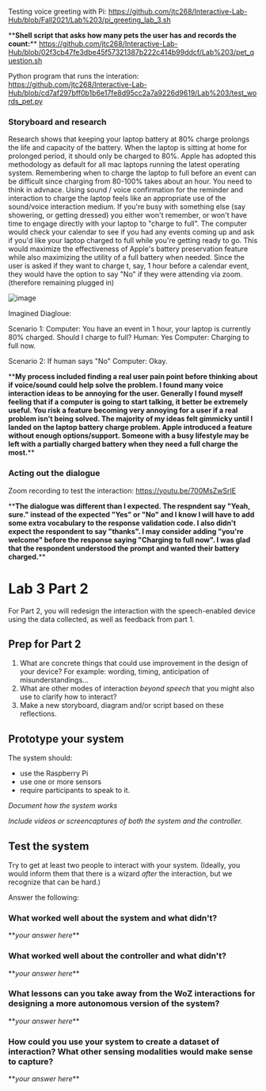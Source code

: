 
Testing voice greeting with Pi:
https://github.com/jtc268/Interactive-Lab-Hub/blob/Fall2021/Lab%203/pi_greeting_lab_3.sh

\*\***Shell script that asks how many pets the user has and records the count:**\*\* 
https://github.com/jtc268/Interactive-Lab-Hub/blob/02f3cb47fe3dbe45f57321387b222c414b99ddcf/Lab%203/pet_question.sh

Python program that runs the interation:
https://github.com/jtc268/Interactive-Lab-Hub/blob/cd7af297bff0b1b6e17fe8d95cc2a7a9226d9619/Lab%203/test_words_pet.py

### Storyboard and research

Research shows that keeping your laptop battery at 80% charge prolongs the life and capacity of the battery. When the laptop is sitting at home for prolonged period, it should only be charged to 80%. Apple has adopted this methodology as default for all mac laptops running the latest operating system. Remembering when to charge the laptop to full before an event can be difficult since charging from 80-100% takes about an hour. You need to think in advnace. Using sound / voice confirmation for the reminder and interaction to charge the laptop feels like an appropriate use of the sound/voice interaction medium. If you're busy with something else (say showering, or getting dressed) you either won't remember, or won't have time to engage directly with your laptop to "charge to full". The computer would check your calendar to see if you had any events coming up and ask if you'd like your laptop charged to full while you're getting ready to go. This would maximize the effectiveness of Apple's battery preservation feature while also maximizing the utility of a full battery when needed. Since the user is asked if they want to charge t, say, 1 hour before a calendar event, they would have the option to say "No" if they were attending via zoom. (therefore remaining plugged in)

![image](https://user-images.githubusercontent.com/89586838/135945070-53f0fe37-5de5-4b18-8520-fd9df2ebdbb7.png)

Imagined Diagloue:

Scenario 1:
Computer: You have an event in 1 hour, your laptop is currently 80% charged. Should I charge to full?
Human: Yes
Computer: Charging to full now.

Scenario 2:
If human says "No"
Computer: Okay.

\*\***My process included finding a real user pain point before thinking about if voice/sound could help solve the problem. I found many voice interaction ideas to be annoying for the user. Generally I found myself feeling that if a computer is going to start talking, it better be extremely useful. You risk a feature becoming very annoying for a user if a real problem isn't being solved. The majority of my ideas felt gimmicky until I landed on the laptop battery charge problem. Apple introduced a feature without enough options/support. Someone with a busy lifestyle may be left with a partially charged battery when they need a full charge the most.**\*\*

### Acting out the dialogue

Zoom recording to test the interaction:
https://youtu.be/700MsZwSrlE

\*\***The dialogue was different than I expected. The respndent say "Yeah, sure." instead of the expected "Yes" or "No" and I know I will have to add some extra vocabulary to the response validation code. I also didn't expect the respondent to say "thanks". I may consider adding "you're welcome" before the response saying "Charging to full now". I was glad that the respondent understood the prompt and wanted their battery charged.**\*\*

# Lab 3 Part 2

For Part 2, you will redesign the interaction with the speech-enabled device using the data collected, as well as feedback from part 1.

## Prep for Part 2

1. What are concrete things that could use improvement in the design of your device? For example: wording, timing, anticipation of misunderstandings...
2. What are other modes of interaction _beyond speech_ that you might also use to clarify how to interact?
3. Make a new storyboard, diagram and/or script based on these reflections.

## Prototype your system

The system should:
* use the Raspberry Pi 
* use one or more sensors
* require participants to speak to it. 

*Document how the system works*

*Include videos or screencaptures of both the system and the controller.*

## Test the system
Try to get at least two people to interact with your system. (Ideally, you would inform them that there is a wizard _after_ the interaction, but we recognize that can be hard.)

Answer the following:

### What worked well about the system and what didn't?
\*\**your answer here*\*\*

### What worked well about the controller and what didn't?

\*\**your answer here*\*\*

### What lessons can you take away from the WoZ interactions for designing a more autonomous version of the system?

\*\**your answer here*\*\*


### How could you use your system to create a dataset of interaction? What other sensing modalities would make sense to capture?

\*\**your answer here*\*\*
